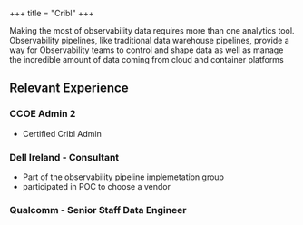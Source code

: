 +++
title = "Cribl"
+++

Making the most of observability data requires more than one analytics tool. Observability pipelines, like traditional data warehouse pipelines, provide a way for Observability teams to control and shape data as well as manage the incredible amount of data coming from cloud and container platforms 

<!--more-->

## Relevant Experience
### CCOE Admin 2
- Certified Cribl Admin 

### Dell Ireland - Consultant
- Part of the observability pipeline implemetation group
- participated in POC to choose a vendor

### Qualcomm - Senior Staff Data Engineer

